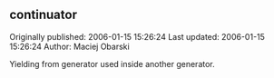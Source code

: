 ## continuator 
Originally published: 2006-01-15 15:26:24 
Last updated: 2006-01-15 15:26:24 
Author: Maciej Obarski 
 
Yielding from generator used inside another generator.